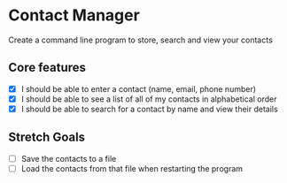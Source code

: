 # Contact Manager

Create a command line program to store, search and view your contacts

## Core features

- [x] I should be able to enter a contact (name, email, phone number)
- [x] I should be able to see a list of all of my contacts in alphabetical order
- [x] I should be able to search for a contact by name and view their details

## Stretch Goals

- [ ] Save the contacts to a file
- [ ] Load the contacts from that file when restarting the program
